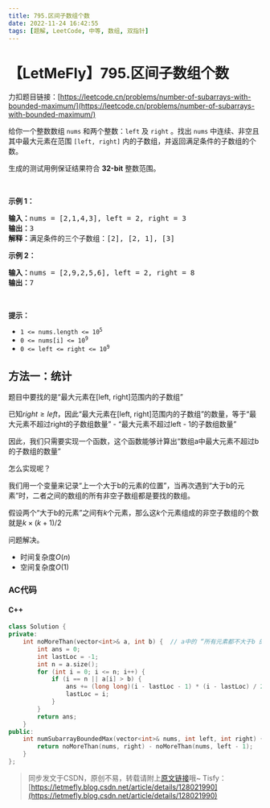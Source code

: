 ```yaml
---
title: 795.区间子数组个数
date: 2022-11-24 16:42:55
tags: [题解, LeetCode, 中等, 数组, 双指针]
---
```


# 【LetMeFly】795.区间子数组个数

力扣题目链接：[https://leetcode.cn/problems/number-of-subarrays-with-bounded-maximum/](https://leetcode.cn/problems/number-of-subarrays-with-bounded-maximum/)

<p>给你一个整数数组 <code>nums</code> 和两个整数：<code>left</code> 及 <code>right</code> 。找出 <code>nums</code> 中连续、非空且其中最大元素在范围&nbsp;<code>[left, right]</code> 内的子数组，并返回满足条件的子数组的个数。</p>

<p>生成的测试用例保证结果符合 <strong>32-bit</strong> 整数范围。</p>

<p>&nbsp;</p>

<p><strong>示例 1：</strong></p>

<pre>
<strong>输入：</strong>nums = [2,1,4,3], left = 2, right = 3
<strong>输出：</strong>3
<strong>解释：</strong>满足条件的三个子数组：[2], [2, 1], [3]
</pre>

<p><strong>示例 2：</strong></p>

<pre>
<strong>输入：</strong>nums = [2,9,2,5,6], left = 2, right = 8
<strong>输出：</strong>7
</pre>

<p>&nbsp;</p>

<p><strong>提示：</strong></p>

<ul>
	<li><code>1 &lt;= nums.length &lt;= 10<sup>5</sup></code></li>
	<li><code>0 &lt;= nums[i] &lt;= 10<sup>9</sup></code></li>
	<li><code>0 &lt;= left &lt;= right &lt;= 10<sup>9</sup></code></li>
</ul>


    
## 方法一：统计

题目中要找的是“最大元素在[left, right]范围内的子数组”

已知$right \geq left$，因此“最大元素在[left, right]范围内的子数组”的数量，等于“最大元素不超过right的子数组数量” - “最大元素不超过left - 1的子数组数量”

因此，我们只需要实现一个函数，这个函数能够计算出“数组a中最大元素不超过b的子数组的数量”

怎么实现呢？

我们用一个变量来记录“上一个大于b的元素的位置”，当再次遇到“大于b的元素”时，二者之间的数组的所有非空子数组都是要找的数组。

假设两个“大于b的元素”之间有$k$个元素，那么这$k$个元素组成的非空子数组的个数就是$k \times (k + 1) / 2$

问题解决。

+ 时间复杂度$O(n)$
+ 空间复杂度$O(1)$

### AC代码

#### C++

```cpp
class Solution {
private:
    int noMoreThan(vector<int>& a, int b) {  // a中的 “所有元素都不大于b 的子数组的个数”
        int ans = 0;
        int lastLoc = -1;
        int n = a.size();
        for (int i = 0; i <= n; i++) {
            if (i == n || a[i] > b) {
                ans += (long long)(i - lastLoc - 1) * (i - lastLoc) / 2;
                lastLoc = i;
            }
        }
        return ans;
    }
public:
    int numSubarrayBoundedMax(vector<int>& nums, int left, int right) {
        return noMoreThan(nums, right) - noMoreThan(nums, left - 1);
    }
};
```

> 同步发文于CSDN，原创不易，转载请附上[原文链接](https://blog.letmefly.xyz/2022/11/24/LeetCode%200795.%E5%8C%BA%E9%97%B4%E5%AD%90%E6%95%B0%E7%BB%84%E4%B8%AA%E6%95%B0/)哦~
> Tisfy：[https://letmefly.blog.csdn.net/article/details/128021990](https://letmefly.blog.csdn.net/article/details/128021990)
